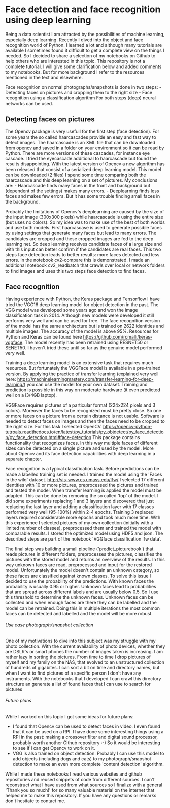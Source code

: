 # Face detection and face recognition using deep learning 

Being a data scientist I am attracted by the possibilities of machine learning, especially deep learning. Recently I dived into the object and face recognition world of Python. I learned a lot and although  many tutorials are available I sometimes found it difficult to get a complete view on the things I needed. So I decided to share a selection of my notebooks on Github to help others who are interested in this topic. This repository is not a complete tutorial. I will give some clarification below and added comments to my notebooks. But for more background I refer to the resources mentioned in the text and elsewhere.  

Face recognition on normal photographs/snapshots is done in two steps:
	- Detecting faces on pictures and cropping them to the right size
	- Face recognition using a classification algorithm
For both steps (deep) neural networks can be used.

## Detecting faces on pictures

The Opencv package is very usefull for the first step (face detection). For some years the so called haarcascades provide an easy and fast way to detect images. The haarcascade is an XML file that can be downloaded from opencv and saved in a folder on your environment so it can be read by Python. There are more versions of these cascades, for instance eye cascade. I tried the eyecascade additional to haarcascade but found the results disappointing.  With the latest version of Opencv a new algorithm has been released that consist of a serialized deep learning model. This model can be downloaded (2 files) I spend some time comparing both the haarcascade and this deep learning on a set of pictures. My conclusions are:
	- Haarcascade finds many faces in the front and background but (dependent of the settings) makes many errors.
	- Deeplearning finds less faces and makes few errors. But it has some trouble finding small faces in the background.

Probably the limitations of Opencv's deeplearning are caused by the size of the input image (300x300 pixels) while haarcascade is using the entire size (but uses no colors). So my idea was to make use of the best of both worlds and use both models. First haarcascase is used to generate possible faces by using settings that generate many faces but lead to many errors. The candidates are cropped and these cropped images are fed to the deep learning net. So deep learning receives candidate faces of a large size and with this input can better confirm if the candidates are real faces. This two steps face detection leads to better results: more faces detected and less errors. In the notebook cv2-compare this is demonstrated. I made an additional notebook cv2_readbatch that crawls over local or network folders to find images and uses this two steps face detection to find faces. 

## Face recognition

Having experience with Python, the Keras package and Tensorflow I have tried the VGG16 deep learning model for object detection in the past. The VGG model was developed some years ago and won the image classification task in 2014. Although new models were developed it still performs very well and can be used for free. The face recognition version of the model has the same architecture but is trained on 2622 identities and multiple images. The accuracy of the model is above 95%. Resources for Python and Keras can be found here https://github.com/rcmalli/keras-vggface. The model recently has been retrained using RESNET50 or SENET50. I haven't tried these until so far as the genuine model performed very well.

Training a deep learning model is an extensive task that requires much resources. But fortunately the VGGFace model is available in a pre-trained version.  By applying the practice of transfer learning (explained very well here: https://machinelearningmastery.com/transfer-learning-for-deep-learning/) you can use the model for your own dataset. Training and prediction is possible in this way on moderate hardware (it even predicted well on a i3/4GB laptop).

VGGFace requires pictures of a particular format (224x224 pixels and 3 colors). Moreover the faces to be recognized must be pretty close. So one or more faces on a picture from a certain distance is not usable. Software is needed to detect faces on images and then the faces need to be cropped to the right size. For this task I selected OpenCV. https://opencv-python-tutroals.readthedocs.io/en/latest/py_tutorials/py_objdetect/py_face_detection/py_face_detection.html#face-detection 
This package contains functionality that recognizes faces. In this way multiple faces  of different sizes can be detected on a single picture and used by the model. More about Opencv and its face detection capabilities with deep learning in a separate chapter. 

Face recognition is a typical classification task. Before predictions can be made a labelled training set is needed. I trained the model using the 'Faces in the wild' dataset. http://vis-www.cs.umass.edu/lfw/ I selected 17 different identities with 10 or more pictures, preprocessed the pictures and trained and tested the model. When transfer learning is applied  the model must be adapted. This can be done by removing the so called 'top' of the model. I did some experiments replacing 1 and 3 layers and discovered that just replacing the last layer and adding a classification layer with 17 classes performed very well (95-100%) within 2-4 epochs. Training 3 replaced layers required considerable more  epochs and took much more time. With this experience I selected pictures of my own collection (initially with a limited number of classes), preprocessed them and trained the model with comparable results. I stored the optimized model using HDF5 and json. The described steps are part of the notebook 'VGGface classification lfw data'. 

The final step was building a small pipeline ('predict_picturebook') that reads pictures in different folders, preprocesses the pictures, classifies  the pictures with the stored model and returns an overview of the results. In this way unknown faces are read, preprocessed and input for the restored model. Unfortunately the model doesn't contain an unknown category, so these faces are classified against known classes. To solve this issue I decided to use the probability of the predictions. With known faces the probability is usually 0.95 or higher. Unknown faces lead to probabilities that are spread across different labels and are usually below 0.5. So I use this threshold to determine the unknown faces. Unknown faces can be collected and when enough faces are there they can be labelled and the model can be retrained. Doing this in multiple iterations the most common faces can be detected and labelled and the model will be more robust.

###### Use case photograph/snapshot collection

One of my motivations to dive into this subject was my struggle with my photo collection. With the current availability of photo devices, whether they are DSLR's or smart phones the number of images taken is increasing. I am rather lazy in sorting the pictures. From time to time I drop pictures of myself and my family on the NAS, that evolved to an unstructured collection of hundreds of gigabites. I can sort a bit on time and directory names, but when I want to find pictures of a specific person I don't have any instruments. With the notebooks that I developed I can crawl this directory structure an generate a list of found faces that I can use to search for pictures 

###### Future plans
While I worked on this topic I got some ideas for future plans:
- I found that Opencv can be used to detect faces in video. I even found that it can be used on a RPI. I have done some interesting things using a RPI in the past: making a crossover filter and digital sound processor, probably worth another Github repository :-)  So it would be interesting to see if I can get Opencv to work on it. 
- VGG is also trained on object detection. Probably I can use this model to add objects (including dogs and cats) to my photograph/snapshot detection to make an even more complete 'content detection' algorithm. 

While I made these notebooks I read various websites and github repositories and reused snippets of code from different sources. I can't reconstruct what I have used from what sources so I finalize with a general 'Thank you so much!' for so many valuable material on the internet that helped me to make this repository. If you have any questions or remarks don't hesitate to contact me. 
